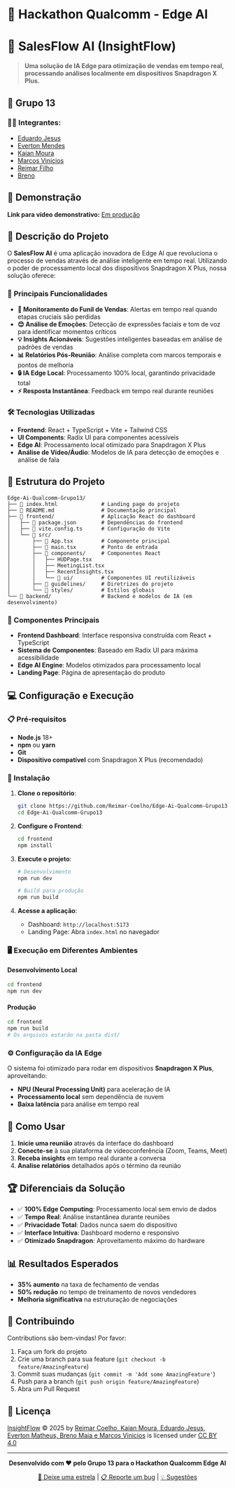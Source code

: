# 🚀 Hackathon Qualcomm - Edge AI

# 🎯 SalesFlow AI (InsightFlow)

> **Uma solução de IA Edge para otimização de vendas em tempo real, processando análises localmente em dispositivos Snapdragon X Plus.**

## 👥 Grupo 13

### :student: Integrantes: 
- <a href="https://www.linkedin.com/in/eduardo-jesus-2bb399285/">Eduardo Jesus</a>
- <a href="https://www.linkedin.com/in/evertonmdev/">Everton Mendes</a>
- <a href="https://www.linkedin.com/in/kaian-moura-56b8871b4">Kaian Moura</a> 
- <a href="https://www.linkedin.com/in/marcos-vinicios-02174b24b/?utm_source=share&utm_campaign=share_via&utm_content=profile&utm_medium=ios_app">Marcos Vinicios</a> 
- <a href="https://www.linkedin.com/in/reimar-filho/">Reimar Filho</a>
- <a href="https://www.linkedin.com/in/victorbarq/">Breno</a>

## 🎥 Demonstração

<b>Link para vídeo demonstrativo:</b> <a href="">Em produção</a>

## 📖 Descrição do Projeto

O **SalesFlow AI** é uma aplicação inovadora de Edge AI que revoluciona o processo de vendas através de análise inteligente em tempo real. Utilizando o poder de processamento local dos dispositivos Snapdragon X Plus, nossa solução oferece:

### 🎯 **Principais Funcionalidades**

- **🎤 Monitoramento do Funil de Vendas**: Alertas em tempo real quando etapas cruciais são perdidas
- **😊 Análise de Emoções**: Detecção de expressões faciais e tom de voz para identificar momentos críticos
- **💡 Insights Acionáveis**: Sugestões inteligentes baseadas em análise de padrões de vendas
- **📊 Relatórios Pós-Reunião**: Análise completa com marcos temporais e pontos de melhoria
- **🔒 IA Edge Local**: Processamento 100% local, garantindo privacidade total
- **⚡ Resposta Instantânea**: Feedback em tempo real durante reuniões

### 🛠️ **Tecnologias Utilizadas**

- **Frontend**: React + TypeScript + Vite + Tailwind CSS
- **UI Components**: Radix UI para componentes acessíveis
- **Edge AI**: Processamento local otimizado para Snapdragon X Plus
- **Análise de Vídeo/Áudio**: Modelos de IA para detecção de emoções e análise de fala

## 📁 Estrutura do Projeto

```
Edge-Ai-Qualcomm-Grupo13/
├── 📄 index.html              # Landing page do projeto
├── 📄 README.md               # Documentação principal
├── 📁 frontend/               # Aplicação React do dashboard
│   ├── 📄 package.json        # Dependências do frontend
│   ├── 📄 vite.config.ts      # Configuração do Vite
│   └── 📁 src/
│       ├── 📄 App.tsx         # Componente principal
│       ├── 📄 main.tsx        # Ponto de entrada
│       ├── 📁 components/     # Componentes React
│       │   ├── HUDPage.tsx
│       │   ├── MeetingList.tsx
│       │   ├── RecentInsights.tsx
│       │   └── 📁 ui/         # Componentes UI reutilizáveis
│       ├── 📁 guidelines/     # Diretrizes do projeto
│       └── 📁 styles/         # Estilos globais
└── 📁 backend/                # Backend e modelos de IA (em desenvolvimento)
```

### 🔧 Componentes Principais

- **Frontend Dashboard**: Interface responsiva construída com React + TypeScript
- **Sistema de Componentes**: Baseado em Radix UI para máxima acessibilidade
- **Edge AI Engine**: Modelos otimizados para processamento local
- **Landing Page**: Página de apresentação do produto

## 💻 Configuração e Execução

### 📋 Pré-requisitos

- **Node.js** 18+ 
- **npm** ou **yarn**
- **Git**
- **Dispositivo compatível** com Snapdragon X Plus (recomendado)

### 🚀 Instalação

1. **Clone o repositório**:
   ```bash
   git clone https://github.com/Reimar-Coelho/Edge-Ai-Qualcomm-Grupo13.git
   cd Edge-Ai-Qualcomm-Grupo13
   ```

2. **Configure o Frontend**:
   ```bash
   cd frontend
   npm install
   ```

3. **Execute o projeto**:
   ```bash
   # Desenvolvimento
   npm run dev
   
   # Build para produção
   npm run build
   ```

4. **Acesse a aplicação**:
   - Dashboard: `http://localhost:5173`
   - Landing Page: Abra `index.html` no navegador

### 🖥️ Execução em Diferentes Ambientes

#### **Desenvolvimento Local**
```bash
cd frontend
npm run dev
```

#### **Produção**
```bash
cd frontend
npm run build
# Os arquivos estarão na pasta dist/
```

### ⚙️ Configuração da IA Edge

O sistema foi otimizado para rodar em dispositivos **Snapdragon X Plus**, aproveitando:
- **NPU (Neural Processing Unit)** para aceleração de IA
- **Processamento local** sem dependência de nuvem
- **Baixa latência** para análise em tempo real

## 🎯 Como Usar

1. **Inicie uma reunião** através da interface do dashboard
2. **Conecte-se** à sua plataforma de videoconferência (Zoom, Teams, Meet)
3. **Receba insights** em tempo real durante a conversa
4. **Analise relatórios** detalhados após o término da reunião

## 🏆 Diferenciais da Solução

- ✅ **100% Edge Computing**: Processamento local sem envio de dados
- ✅ **Tempo Real**: Análise instantânea durante reuniões
- ✅ **Privacidade Total**: Dados nunca saem do dispositivo
- ✅ **Interface Intuitiva**: Dashboard moderno e responsivo
- ✅ **Otimizado Snapdragon**: Aproveitamento máximo do hardware

## 📊 Resultados Esperados

- **35% aumento** na taxa de fechamento de vendas
- **50% redução** no tempo de treinamento de novos vendedores
- **Melhoria significativa** na estruturação de negociações

## 🤝 Contribuindo

Contributions são bem-vindas! Por favor:

1. Faça um fork do projeto
2. Crie uma branch para sua feature (`git checkout -b feature/AmazingFeature`)
3. Commit suas mudanças (`git commit -m 'Add some AmazingFeature'`)
4. Push para a branch (`git push origin feature/AmazingFeature`)
5. Abra um Pull Request

## 📄 Licença


<a href="https://github.com/Reimar-Coelho/Edge-Ai-Qualcomm-Grupo13/">InsightFlow</a> © 2025 by <a href="https://creativecommons.org">Reimar Coelho, Kaian Moura, Eduardo Jesus, Everton Matheus, Breno Maia e Marcos Vinicios</a> is licensed under <a href="https://creativecommons.org/licenses/by/4.0/">CC BY 4.0</a><img src="https://mirrors.creativecommons.org/presskit/icons/cc.svg" alt="" style="max-width: 1em;max-height:1em;margin-left: .2em;"><img src="https://mirrors.creativecommons.org/presskit/icons/by.svg" alt="" style="max-width: 1em;max-height:1em;margin-left: .2em;">


---

<div align="center">

**Desenvolvido com ❤️ pelo Grupo 13 para o Hackathon Qualcomm Edge AI**

[🌟 Deixe uma estrela](https://github.com/Reimar-Coelho/Edge-Ai-Qualcomm-Grupo13) | [📋 Reporte um bug](https://github.com/Reimar-Coelho/Edge-Ai-Qualcomm-Grupo13/issues) | [💡 Sugestões](https://github.com/Reimar-Coelho/Edge-Ai-Qualcomm-Grupo13/discussions)

</div>
